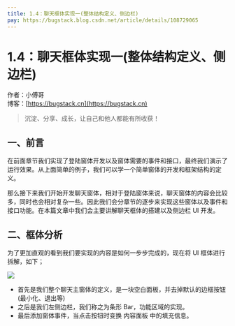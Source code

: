 ```yaml
---
title: 1.4：聊天框体实现一(整体结构定义、侧边栏)
pay: https://bugstack.blog.csdn.net/article/details/108729065
---
```


# 1.4：聊天框体实现一(整体结构定义、侧边栏)

作者：小傅哥
<br/>博客：[https://bugstack.cn](https://bugstack.cn)

>沉淀、分享、成长，让自己和他人都能有所收获！

## 一、前言

在前面章节我们实现了登陆窗体开发以及窗体需要的事件和接口，最终我们演示了运行效果。从上面简单的例子，我们可以学一个简单窗体的开发和框架结构的定义。

那么接下来我们开始开发聊天窗体，相对于登陆窗体来说，聊天窗体的内容会比较多，同时也会相对复杂一些。因此我们会分章节的逐步来实现这些窗体以及事件和接口功能。在本篇文章中我们会主要讲解聊天框体的搭建以及侧边栏 UI 开发。

## 二、框体分析

为了更加直观的看到我们要实现的内容是如何一步步完成的，现在将 UI 框体进行拆解，如下；

![](/images/article/project/im/project-im-1.4-01.png)

- 首先是我们整个聊天主窗体的定义，是一块空白面板，并去掉默认的边框按钮 (最小化、退出等)
- 之后是我们左侧边栏，我们称之为条形 Bar，功能区域的实现。
- 最后添加窗体事件，当点击按钮时变换 内容面板 中的填充信息。